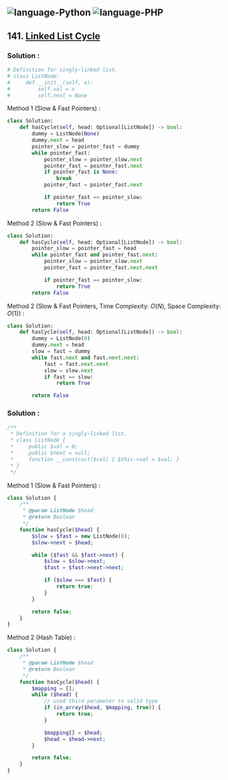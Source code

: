 ![language-Python](https://img.shields.io/badge/%20-Python-ffd43b?style=for-the-badge&logo=PYTHON)
![language-PHP](https://img.shields.io/badge/%20-PHP-acb1f9?style=for-the-badge&logo=PHP)
---

## 141. [Linked List Cycle](https://leetcode.com/problems/linked-list-cycle)

### Solution :

```python
# Definition for singly-linked list.
# class ListNode:
#     def __init__(self, x):
#         self.val = x
#         self.next = None
```

Method 1 (Slow & Fast Pointers) :
```python
class Solution:
    def hasCycle(self, head: Optional[ListNode]) -> bool:
        dummy = ListNode(None)
        dummy.next = head
        pointer_slow = pointer_fast = dummy
        while pointer_fast:
            pointer_slow = pointer_slow.next
            pointer_fast = pointer_fast.next
            if pointer_fast is None:
                break
            pointer_fast = pointer_fast.next

            if pointer_fast == pointer_slow:
                return True
        return False
```

Method 2 (Slow & Fast Pointers) :
```python
class Solution:
    def hasCycle(self, head: Optional[ListNode]) -> bool:
        pointer_slow = pointer_fast = head
        while pointer_fast and pointer_fast.next:
            pointer_slow = pointer_slow.next
            pointer_fast = pointer_fast.next.next

            if pointer_fast == pointer_slow:
                return True
        return False
```

Method 2 (Slow & Fast Pointers, Time Complexity: $O(N)$, Space Complexity: $O(1)$) :
```python
class Solution:
    def hasCycle(self, head: Optional[ListNode]) -> bool:
        dummy = ListNode(0)
        dummy.next = head
        slow = fast = dummy
        while fast.next and fast.next.next:
            fast = fast.next.next
            slow = slow.next
            if fast == slow:
                return True

        return False
```

### Solution :

```php
/**
 * Definition for a singly-linked list.
 * class ListNode {
 *     public $val = 0;
 *     public $next = null;
 *     function __construct($val) { $this->val = $val; }
 * }
 */
```

Method 1 (Slow & Fast Pointers) :
```php
class Solution {
    /**
     * @param ListNode $head
     * @return Boolean
     */
    function hasCycle($head) {
        $slow = $fast = new ListNode(0);
        $slow->next = $head;

        while ($fast && $fast->next) {
            $slow = $slow->next;
            $fast = $fast->next->next;

            if ($slow === $fast) {
                return true;
            }
        }

        return false;
    }
}
```

Method 2 (Hash Table) :
```php
class Solution {
    /**
     * @param ListNode $head
     * @return Boolean
     */
    function hasCycle($head) {
        $mapping = [];
        while ($head) {
            // used third parameter to valid type
            if (in_array($head, $mapping, true)) {
                return true;
            }

            $mapping[] = $head;
            $head = $head->next;
        }

        return false;
    }
}
```
